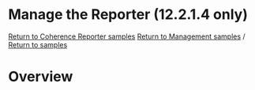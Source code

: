 # Manage the Reporter (12.2.1.4 only)

[Return to Coherence Reporter samples](../)  [Return to Management samples](../../) / [Return to samples](../../../README.md#list-of-samples)

# Overview